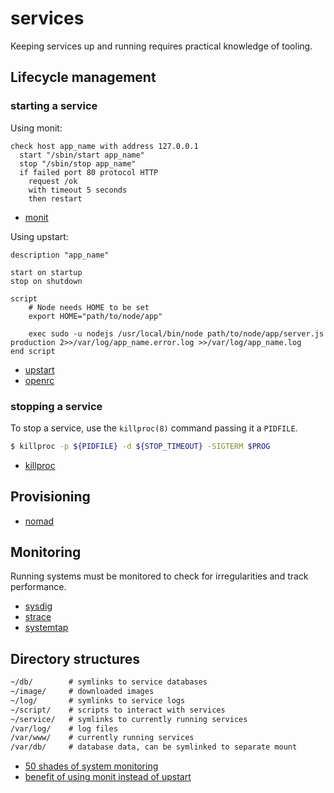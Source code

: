 # services
Keeping services up and running requires practical knowledge of tooling.

## Lifecycle management
### starting a service
Using monit:
```
check host app_name with address 127.0.0.1
  start "/sbin/start app_name"
  stop "/sbin/stop app_name"
  if failed port 80 protocol HTTP
    request /ok
    with timeout 5 seconds
    then restart
```
- [monit](https://mmonit.com/monit/)

Using upstart:
```
description "app_name"

start on startup
stop on shutdown

script
    # Node needs HOME to be set
    export HOME="path/to/node/app"

    exec sudo -u nodejs /usr/local/bin/node path/to/node/app/server.js production 2>>/var/log/app_name.error.log >>/var/log/app_name.log
end script
```
- [upstart]()
- [openrc](https://en.wikipedia.org/wiki/OpenRC)

### stopping a service
To stop a service, use the `killproc(8)` command passing it a `PIDFILE`.
```sh
$ killproc -p ${PIDFILE} -d ${STOP_TIMEOUT} -SIGTERM $PROG
```
- [killproc](http://www.linux-tutorial.info/modules.php?name=ManPage&sec=8&manpage=killproc)

## Provisioning
- [nomad](https://www.nomadproject.io/)

## Monitoring
Running systems must be monitored to check for irregularities and track
performance.
- [sysdig](https://github.com/draios/sysdig)
- [strace](https://en.wikipedia.org/wiki/Strace)
- [systemtap](https://en.wikipedia.org/wiki/SystemTap)

## Directory structures
```txt
~/db/        # symlinks to service databases
~/image/     # downloaded images
~/log/       # symlinks to service logs
~/script/    # scripts to interact with services
~/service/   # symlinks to currently running services
/var/log/    # log files
/var/www/    # currently running services
/var/db/     # database data, can be symlinked to separate mount
```

- [50 shades of system monitoring](https://sysdig.com/50-shades-of-system-calls/)
- [benefit of using monit instead of upstart](http://stackoverflow.com/questions/4722675/is-there-benefit-to-using-monit-instead-of-a-basic-upstart-setup?rq=1)
